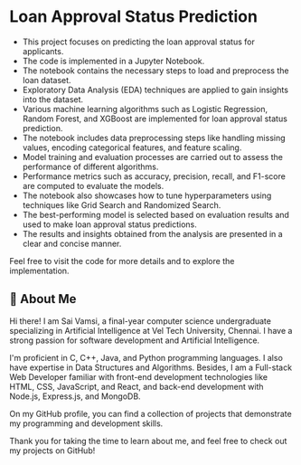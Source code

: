 # Loan Approval Status Prediction

  - This project focuses on predicting the loan approval status for applicants.
  - The code is implemented in a Jupyter Notebook.
  - The notebook contains the necessary steps to load and preprocess the loan dataset.
  - Exploratory Data Analysis (EDA) techniques are applied to gain insights into the dataset.
  - Various machine learning algorithms such as Logistic Regression, Random Forest, and XGBoost are implemented for loan approval status prediction.
  - The notebook includes data preprocessing steps like handling missing values, encoding categorical features, and feature scaling.
  - Model training and evaluation processes are carried out to assess the performance of different algorithms.
  - Performance metrics such as accuracy, precision, recall, and F1-score are computed to evaluate the models.
  - The notebook also showcases how to tune hyperparameters using techniques like Grid Search and Randomized Search.
  - The best-performing model is selected based on evaluation results and used to make loan approval status predictions.
  - The results and insights obtained from the analysis are presented in a clear and concise manner.
  
Feel free to visit the code for more details and to explore the implementation.

## 🚀 About Me
Hi there! I am Sai Vamsi, a final-year computer science undergraduate specializing in Artificial Intelligence at Vel Tech University, Chennai. I have a strong passion for software development and Artificial Intelligence.

I'm proficient in C, C++, Java, and Python programming languages. I also have expertise in Data Structures and Algorithms. Besides, I am a Full-stack Web Developer familiar with front-end development technologies like HTML, CSS, JavaScript, and React, and back-end development with Node.js, Express.js, and MongoDB.

On my GitHub profile, you can find a collection of projects that demonstrate my programming and development skills.

Thank you for taking the time to learn about me, and feel free to check out my projects on GitHub!
